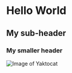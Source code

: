 # Hello World
## My sub-header
### My smaller header
![Image of Yaktocat](https://octodex.github.com/images/yaktocat.png)



